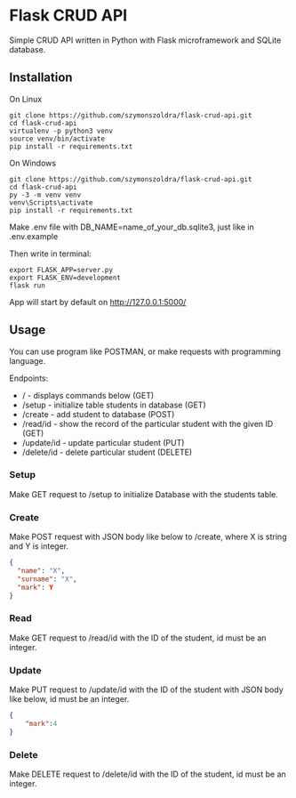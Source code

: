 # Flask CRUD API

Simple CRUD API written in Python with Flask microframework and SQLite database.

## Installation

On Linux

```shell script
git clone https://github.com/szymonszoldra/flask-crud-api.git
cd flask-crud-api
virtualenv -p python3 venv
source venv/bin/activate
pip install -r requirements.txt
```

On Windows
```shell script
git clone https://github.com/szymonszoldra/flask-crud-api.git
cd flask-crud-api
py -3 -m venv venv
venv\Scripts\activate
pip install -r requirements.txt
```

Make .env file with DB_NAME=name_of_your_db.sqlite3, just like in .env.example

Then write in terminal:

```shell script
export FLASK_APP=server.py
export FLASK_ENV=development
flask run
```

App will start by default on http://127.0.0.1:5000/
## Usage

You can use program like POSTMAN, or make requests with programming language.

Endpoints:
* / - displays commands below (GET)
* /setup - initialize table students in database (GET)
* /create - add student to database (POST)
* /read/id - show the record of the particular student with the given ID (GET)
* /update/id - update particular student (PUT)
* /delete/id - delete particular student (DELETE)


### Setup
Make GET request to /setup to initialize Database with the students table.

### Create
Make POST request with JSON body like below to /create, where X is string and Y is integer.
```json
{
  "name": "X",
  "surname": "X",
  "mark": Y
}
```

### Read
Make GET request to /read/id with the ID of the student, id must be an integer.

### Update
Make PUT request to /update/id with the ID of the student with JSON body like below, id must be an integer.
```json
{
    "mark":4
}
```

### Delete
Make DELETE request to /delete/id with the ID of the student, id must be an integer.


